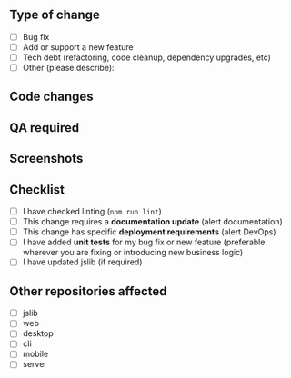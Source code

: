 ## Type of change
<!--  -->
- [ ] Bug fix <!-- Link to the related Issue using a keyword, or describe the bug it fixes -->
- [ ] Add or support a new feature <!-- Describe the new feature and what this PR does to enable it -->
- [ ] Tech debt (refactoring, code cleanup, dependency upgrades, etc)
- [ ] Other (please describe):

## Code changes
<!-- Add some high-level comments to explain the changes you've made. This should help the reviewer understand your changes. -->
<!-- This should preferably be a list of the major files or components/services affected. -->

## QA required
<!-- What functionality requires testing by QA? This includes testing new behavior and testing for regressions. -->

## Screenshots

## Checklist
- [ ] I have checked linting (`npm run lint`)
- [ ] This change requires a **documentation update** (alert documentation)
- [ ] This change has specific **deployment requirements** (alert DevOps)
- [ ] I have added **unit tests** for my bug fix or new feature (preferable wherever you are fixing or introducing new business logic)
- [ ] I have updated jslib (if required)

## Other repositories affected
- [ ] jslib
- [ ] web
- [ ] desktop
- [ ] cli
- [ ] mobile
- [ ] server
